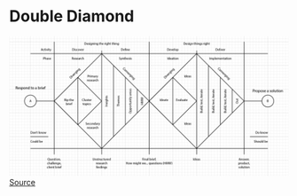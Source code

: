 # Double Diamond
![Double diamond diagram](doublediamond.png)
[Source](https://medium.com/digital-experience-design/how-to-apply-a-design-thinking-hcd-ux-or-any-creative-process-from-scratch-b8786efbf812#.861rskxnx)